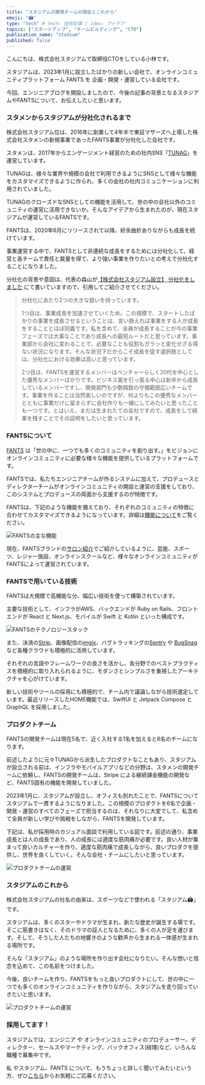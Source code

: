 ```yaml
---
title: "スタジアムの開発チームの現在とこれから"
emoji: "🏟"
type: "tech" # tech: 技術記事 / idea: アイデア
topics: ["スタートアップ", "チームビルディング", "CTO"]
publication_name: "stadium"
published: false
---
```


こんにちは、株式会社スタジアムで取締役CTOをしている小林です。

スタジアムは、2023年1月に設立したばかりの新しい会社で、オンラインコミュニティプラットフォーム FANTS を 企画・開発・運営している会社です。

今回、エンジニアブログを開設しましたので、今後の記事の背景となるスタジアムやFANTSについて、お伝えしたいと思います。


### スタメンからスタジアムが分社化されるまで

株式会社スタジアム位は、2016年に創業して4年半で東証マザーズへ上場した株式会社スタメンの新規事業であったFANTS事業が分社化した会社です。

スタメンは、2017年からエンゲージメント経営のための社内SNS「[TUNAG](https://biz.tunag.jp/)」を運営しています。

TUNAGは、様々な業界や規模の会社で利用できるようにSNSとして様々な機能をカスタマイズできるように作られ、多くの会社の社内コミュニケーションに利用されていました。

TUNAGのクローズドなSNSとしての機能を活用して、世の中の会社以外のコミュニティの運営に活用できないか。そんなアイデアから生まれたのが、現在スタジアムが運営しているFANTSです。

FANTSは、2020年6月にリリースされて以降、紆余曲折ありながらも成長を続けています。

事業運営する中で、FANTSとして非連続な成長をするためには分社化して、経営と各チームで責任と裁量を得て、より強い事業を作りたいとの考えで分社化することになりました。

分社化の背景や意図は、代表の森山が[【株式会社スタジアム設立】 分社化をしました](https://note.com/stadium_fan/n/n935e8ddd72b3) にて書いていますので、引用してご紹介させてください。

> 分社化にあたり2つの大きな狙いを持っています。
>
> 1つ目は、事業成長を加速させていくため。この規模で、スタートしたばかりの事業を成長させるということは、言い換えれば事業をする人が成長をすることとほぼ同義です。私を含めて、全員が成長することが今の事業フェーズでは大事なことであり成長への最短ルートだと思っています。事業部から会社に変わることで、必要なことも役割もガラッと変化せざる得ない状況になります。そんな状況下だからこそ成長を促す選択肢としては、分社化における効果は高いと思っています。
>
> 2つ目は、FANTSを運営するメンバーはベンチャーらしく20代を中心とした優秀なメンバーばかりです。ビジネス面を引っ張る中心は新卒から成長しているメンバーですし、開発部門も少数精鋭の守備範囲広いチームです。事業を作ることは当然楽しいのですが、何よりもこの優秀なメンバーとともに事業だけに留まらずに会社作りも一緒にしてみたいと思ったことも一つです。とはいえ、まだは生まれたての会社ですので、成長をして結果を残すことでその証明をしたいと思っています。

### FANTSについて

[FANTS](https://fants.jp/) は「世の中に、一つでも多くのコミュニティを創り出す。」をビジョンにオンラインコミュニティに必要な様々な機能を提供しているプラットフォームです。

FANTSでは、私たちエンジニアチームが作るシステムに加えて、プロデュースとディレクターチームがオンラインコミュニティの開設と運営の支援をしており、このシステムとプロデュースの両面から支援するのが特徴です。

FANTSは、下記のような機能を備えており、それぞれのコミュニティの特徴に合わせてカスタマイズできるようになっています。詳細は[機能について](https://fants.jp/features)をご覧ください。

![FANTSの主な機能](/images/fants_features.png)

現在、FANTSブランドの[サロン紹介](https://fants.jp/community)でご紹介しているように、芸能、スポーツ、レジャー施設、オンラインスクールなど、様々なオンラインコミュニティがFANTSによって運営されています。

### FANTSで用いている技術

FANTSは大規模で高機能な分、幅広い技術を使って構築されています。

主要な技術として、インフラがAWS、バックエンドが Ruby on Rails、フロントエンドが React と Next.js、モバイルが Swift と Kotlin といった構成です。

![FANTSのテクノロジースタック](/images/technology_stack_202307.png)

また、決済の[Strip](https://stripe.com/)、画像配信の[imgix](https://imgix.com/)、バグトラッキングの[Sentry](https://sentry.io/) や [BugSnag](https://www.bugsnag.com/) など各種クラウドも積極的に活用しています。

それぞれの言語やフレームワークの良さを活かし、各分野でのベストプラクティスを積極的に取り入れられるように、モダンさとシンプルさを重視したアーキテクチャを心がけています。

新しい技術やツールの採用にも積極的で、チーム内で議論しながら技術選定しています。最近リリースしたHOME機能では、SwiftUI と Jetpack Compose と GraphQL を採用しました。

### プロダクトチーム

FANTSの開発チームは現在5名で、近く入社する1名を加えると6名のチームになります。

前述したように元々TUNAGから派生したプロダクトなこともあり、スタジアムが設立される前は、インフラやモバイルアプリなどの分野は、スタメンの開発チームに依頼し、FANTSの開発チームは、Stripe による継続課金機能の開発など、FANTS固有の機能を開発していました。

2023年1月に、スタジアムが設立し、オフィスも別れたことで、FANTSについてスタジアムで一貫するようになりました。この規模のプロダクトを6名で企画・開発・運営のすべてのフェーズで担当するのは、それなりに大変でして、私含めて全員が新しい学びや挑戦をしながら、FANTSを開発しています。

下記は、私が採用時のカジュアル面談で利用している図です。前述の通り、事業成長とは人の成長であり、人の成長には適度な筋肉痛が必要です。良い人材が集まって良いカルチャーを作り、適度な筋肉痛で成長しながら、良いプロダクを提供し、世界を良くしていく。そんな会社・チームにしたいと思っています。

![プロダクトチームの運営](/images/stadium_product_teams.png)

### スタジアムのこれから

株式会社スタジアムの社名の由来は、スポーツなどで使われる「スタジアム🏟」です。

スタジアムは、多くのスターやドラマが生まれ、新たな歴史が誕生する場です。そこに筋書きはなく、そのドラマの証人となるために、多くの人が足を運びます。そして、そうした人たちの地響きのような歓声から生まれる一体感が生まれる場所です。

そんな「スタジアム」のような場所を作り出す会社になりたい。そんな想いと信念を込めて、この名前をつけました。

今後、良いチームを作り、FANTSをもっと良いプロダクトにして、世の中に一つでも多くのオンラインコミュニティを作りながら、スタジアムを走り回っていきたいと思います。

![プロダクトチームの運営](/images/goto_stadium.png)
### 採用してます！

スタジアムでは、エンジニア や オンラインコミュニティのプロデューサー、ディレクター、セールスやマーケティング、バックオフィス(経理)など、いろんな職種で募集中です。

私 やスタジアム、FANTS について、もうちょっと詳しく聞いてみたいという方、ぜひ[こちら](https://www.wantedly.com/companies/company_9879587)からお気軽にご応募ください。
